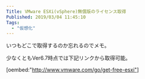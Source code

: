 ```yaml
---
Title: VMware ESXi(vSphere)無償版のライセンス取得
Published: 2019/03/04 11:45:10
Tags:
  - "仮想化"
---
```

いつもどこで取得するのか忘れるのでメモ。  

少なくともVer6.7時点では下記リンクから取得可能。  

[oembed:"http://www.vmware.com/go/get-free-esxi"]

